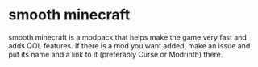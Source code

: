 # smooth minecraft

smooth minecraft is a modpack that helps make the game very fast and adds QOL features. If there is a mod you want added, make an issue and put its name and a link to it (preferably Curse or Modrinth) there.
